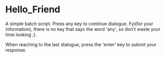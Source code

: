 # Hello_Friend

A simple batch script. Press any key to continue dialogue. Fyi(for your information), there is no key that says the word 'any', so don't waste your time looking ;).

When reaching to the last dialogue, press the 'enter' key to submit your response.
